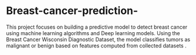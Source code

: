 # Breast-cancer-prediction-
This project focuses on building a predictive model to detect breast cancer using machine learning algorithms and Deep learning models. Using the Breast Cancer Wisconsin Diagnostic Dataset, the model classifies tumors as malignant or benign based on features computed from collected datasets .
